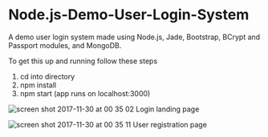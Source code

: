 # Node.js-Demo-User-Login-System
A demo user login system made using Node.js, Jade, Bootstrap, BCrypt and Passport modules, and MongoDB.

To get this up and running follow these steps

1) cd into directory
2) npm install
3) npm start (app runs on localhost:3000)

![screen shot 2017-11-30 at 00 35 02](https://user-images.githubusercontent.com/25869284/33406852-b2fb1fee-d566-11e7-97c9-dd779008aaa9.png)
Login landing page


![screen shot 2017-11-30 at 00 35 11](https://user-images.githubusercontent.com/25869284/33406876-ca466424-d566-11e7-82e0-9487a2feaa00.png)
User registration page
